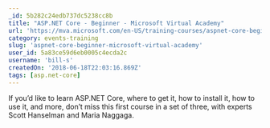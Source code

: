 ```yaml
---
_id: 5b282c24edb737dc5238cc8b
title: "ASP.NET Core - Beginner - Microsoft Virtual Academy"
url: 'https://mva.microsoft.com/en-US/training-courses/aspnet-core-beginner-18153'
category: events-training
slug: 'aspnet-core-beginner-microsoft-virtual-academy'
user_id: 5a83ce59d6eb0005c4ecda2c
username: 'bill-s'
createdOn: '2018-06-18T22:03:16.869Z'
tags: [asp.net-core]
---
```


If you’d like to learn ASP.NET Core, where to get it, how to install it, how to use it, and more, don’t miss this first course in a set of three, with experts Scott Hanselman and Maria Naggaga.
